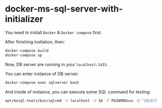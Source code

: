 # docker-ms-sql-server-with-initializer

You need to install `Docker` & `Docker compose` first.

After finishing instlation, then:

```bash
docker-compose build
docker-compose up
```

Now, DB server are running in your `localhost:1433`.

You can enter instance of DB server:

```bash
docker-compose exec sqlserver bash
```

And inside of instance, you can execute some SQL command for testing:

```bash
opt/mssql-tools/bin/sqlcmd -S localhost -U SA -P PA2W0RDxxx -Q "SELECT name FROM sys.databases;"
```